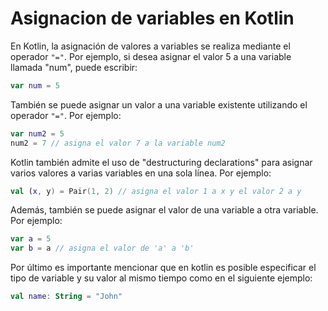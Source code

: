 # Asignacion de variables en Kotlin


En Kotlin, la asignación de valores a variables se realiza mediante el operador `"="`. 
Por ejemplo, si desea asignar el valor 5 a una variable llamada "num", puede escribir:
```kotlin
var num = 5
```

También se puede asignar un valor a una variable existente utilizando el operador `"="`. Por ejemplo:

```kotlin
var num2 = 5
num2 = 7 // asigna el valor 7 a la variable num2
```

Kotlin también admite el uso de "destructuring declarations" para asignar varios valores a varias variables en una sola línea. 
Por ejemplo:

```kotlin
val (x, y) = Pair(1, 2) // asigna el valor 1 a x y el valor 2 a y
```

Además, también se puede asignar el valor de una variable a otra variable. 
Por ejemplo:

```kotlin
var a = 5
var b = a // asigna el valor de 'a' a 'b'
```

Por último es importante mencionar que en kotlin es posible especificar el tipo de variable y su valor al mismo tiempo
como en el siguiente ejemplo:

```kotlin
val name: String = "John"
```